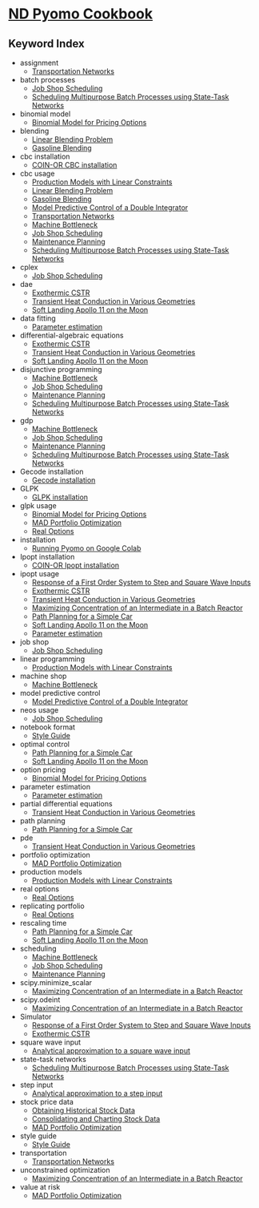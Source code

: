 # [ND Pyomo Cookbook](http://jckantor.github.io/ND-Pyomo-Cookbook/)
## Keyword Index

* assignment
    - [Transportation Networks](http://nbviewer.jupyter.org/github/jckantor/ND-Pyomo-Cookbook/blob/master/notebooks/03.01-Transportation-Networks.ipynb#Transportation-Networks)
* batch processes
    - [Job Shop Scheduling](http://nbviewer.jupyter.org/github/jckantor/ND-Pyomo-Cookbook/blob/master/notebooks/04.02-Job-Shop-Scheduling.ipynb#Job-Shop-Scheduling)
    - [Scheduling Multipurpose Batch Processes using State-Task Networks](http://nbviewer.jupyter.org/github/jckantor/ND-Pyomo-Cookbook/blob/master/notebooks/04.04-Scheduling-Multipurpose-Batch-Processes-using-State-Task_Networks.ipynb#Scheduling-Multipurpose-Batch-Processes-using-State-Task-Networks)
* binomial model
    - [Binomial Model for Pricing Options](http://nbviewer.jupyter.org/github/jckantor/ND-Pyomo-Cookbook/blob/master/notebooks/08.03-Binomial-Model-for-Pricing-Options.ipynb#Binomial-Model-for-Pricing-Options)
* blending
    - [Linear Blending Problem](http://nbviewer.jupyter.org/github/jckantor/ND-Pyomo-Cookbook/blob/master/notebooks/02.02-Linear-Blending-Problem.ipynb#Linear-Blending-Problem)
    - [Gasoline Blending](http://nbviewer.jupyter.org/github/jckantor/ND-Pyomo-Cookbook/blob/master/notebooks/02.04-Gasoline-Blending.ipynb#Gasoline-Blending)
* cbc installation
    - [COIN-OR CBC installation](http://nbviewer.jupyter.org/github/jckantor/ND-Pyomo-Cookbook/blob/master/notebooks/01.02-Running-Pyomo-on-Google-Colab.ipynb#COIN-OR-CBC-installation)
* cbc usage
    - [Production Models with Linear Constraints](http://nbviewer.jupyter.org/github/jckantor/ND-Pyomo-Cookbook/blob/master/notebooks/02.01-Production-Models-with-Linear-Constraints.ipynb#Production-Models-with-Linear-Constraints)
    - [Linear Blending Problem](http://nbviewer.jupyter.org/github/jckantor/ND-Pyomo-Cookbook/blob/master/notebooks/02.02-Linear-Blending-Problem.ipynb#Linear-Blending-Problem)
    - [Gasoline Blending](http://nbviewer.jupyter.org/github/jckantor/ND-Pyomo-Cookbook/blob/master/notebooks/02.04-Gasoline-Blending.ipynb#Gasoline-Blending)
    - [Model Predictive Control of a Double Integrator](http://nbviewer.jupyter.org/github/jckantor/ND-Pyomo-Cookbook/blob/master/notebooks/02.05-Model-Predictive-Control-of-a-Double-Integrator.ipynb#Model-Predictive-Control-of-a-Double-Integrator)
    - [Transportation Networks](http://nbviewer.jupyter.org/github/jckantor/ND-Pyomo-Cookbook/blob/master/notebooks/03.01-Transportation-Networks.ipynb#Transportation-Networks)
    - [Machine Bottleneck](http://nbviewer.jupyter.org/github/jckantor/ND-Pyomo-Cookbook/blob/master/notebooks/04.01-Machine-Bottleneck.ipynb#Machine-Bottleneck)
    - [Job Shop Scheduling](http://nbviewer.jupyter.org/github/jckantor/ND-Pyomo-Cookbook/blob/master/notebooks/04.02-Job-Shop-Scheduling.ipynb#Job-Shop-Scheduling)
    - [Maintenance Planning](http://nbviewer.jupyter.org/github/jckantor/ND-Pyomo-Cookbook/blob/master/notebooks/04.03-Maintenance-Planning.ipynb#Maintenance-Planning)
    - [Scheduling Multipurpose Batch Processes using State-Task Networks](http://nbviewer.jupyter.org/github/jckantor/ND-Pyomo-Cookbook/blob/master/notebooks/04.04-Scheduling-Multipurpose-Batch-Processes-using-State-Task_Networks.ipynb#Scheduling-Multipurpose-Batch-Processes-using-State-Task-Networks)
* cplex
    - [Job Shop Scheduling](http://nbviewer.jupyter.org/github/jckantor/ND-Pyomo-Cookbook/blob/master/notebooks/04.02-Job-Shop-Scheduling.ipynb#Job-Shop-Scheduling)
* dae
    - [Exothermic CSTR](http://nbviewer.jupyter.org/github/jckantor/ND-Pyomo-Cookbook/blob/master/notebooks/05.02-Exothermic-CSTR.ipynb#Exothermic-CSTR)
    - [Transient Heat Conduction in Various Geometries](http://nbviewer.jupyter.org/github/jckantor/ND-Pyomo-Cookbook/blob/master/notebooks/05.03-Heat_Conduction_in_Various_Geometries.ipynb#Transient-Heat-Conduction-in-Various-Geometries)
    - [Soft Landing Apollo 11 on the Moon](http://nbviewer.jupyter.org/github/jckantor/ND-Pyomo-Cookbook/blob/master/notebooks/06.04-Soft-Landing-Apollo-11-on-the-Moon.ipynb#Soft-Landing-Apollo-11-on-the-Moon)
* data fitting
    - [Parameter estimation](http://nbviewer.jupyter.org/github/jckantor/ND-Pyomo-Cookbook/blob/master/notebooks/07.01-Parameter-Estimation-Catalytic-Reactor.ipynb#Parameter-estimation)
* differential-algebraic equations
    - [Exothermic CSTR](http://nbviewer.jupyter.org/github/jckantor/ND-Pyomo-Cookbook/blob/master/notebooks/05.02-Exothermic-CSTR.ipynb#Exothermic-CSTR)
    - [Transient Heat Conduction in Various Geometries](http://nbviewer.jupyter.org/github/jckantor/ND-Pyomo-Cookbook/blob/master/notebooks/05.03-Heat_Conduction_in_Various_Geometries.ipynb#Transient-Heat-Conduction-in-Various-Geometries)
    - [Soft Landing Apollo 11 on the Moon](http://nbviewer.jupyter.org/github/jckantor/ND-Pyomo-Cookbook/blob/master/notebooks/06.04-Soft-Landing-Apollo-11-on-the-Moon.ipynb#Soft-Landing-Apollo-11-on-the-Moon)
* disjunctive programming
    - [Machine Bottleneck](http://nbviewer.jupyter.org/github/jckantor/ND-Pyomo-Cookbook/blob/master/notebooks/04.01-Machine-Bottleneck.ipynb#Machine-Bottleneck)
    - [Job Shop Scheduling](http://nbviewer.jupyter.org/github/jckantor/ND-Pyomo-Cookbook/blob/master/notebooks/04.02-Job-Shop-Scheduling.ipynb#Job-Shop-Scheduling)
    - [Maintenance Planning](http://nbviewer.jupyter.org/github/jckantor/ND-Pyomo-Cookbook/blob/master/notebooks/04.03-Maintenance-Planning.ipynb#Maintenance-Planning)
    - [Scheduling Multipurpose Batch Processes using State-Task Networks](http://nbviewer.jupyter.org/github/jckantor/ND-Pyomo-Cookbook/blob/master/notebooks/04.04-Scheduling-Multipurpose-Batch-Processes-using-State-Task_Networks.ipynb#Scheduling-Multipurpose-Batch-Processes-using-State-Task-Networks)
* gdp
    - [Machine Bottleneck](http://nbviewer.jupyter.org/github/jckantor/ND-Pyomo-Cookbook/blob/master/notebooks/04.01-Machine-Bottleneck.ipynb#Machine-Bottleneck)
    - [Job Shop Scheduling](http://nbviewer.jupyter.org/github/jckantor/ND-Pyomo-Cookbook/blob/master/notebooks/04.02-Job-Shop-Scheduling.ipynb#Job-Shop-Scheduling)
    - [Maintenance Planning](http://nbviewer.jupyter.org/github/jckantor/ND-Pyomo-Cookbook/blob/master/notebooks/04.03-Maintenance-Planning.ipynb#Maintenance-Planning)
    - [Scheduling Multipurpose Batch Processes using State-Task Networks](http://nbviewer.jupyter.org/github/jckantor/ND-Pyomo-Cookbook/blob/master/notebooks/04.04-Scheduling-Multipurpose-Batch-Processes-using-State-Task_Networks.ipynb#Scheduling-Multipurpose-Batch-Processes-using-State-Task-Networks)
* Gecode installation
    - [Gecode installation](http://nbviewer.jupyter.org/github/jckantor/ND-Pyomo-Cookbook/blob/master/notebooks/01.02-Running-Pyomo-on-Google-Colab.ipynb#Gecode-installation)
* GLPK
    - [GLPK installation](http://nbviewer.jupyter.org/github/jckantor/ND-Pyomo-Cookbook/blob/master/notebooks/01.02-Running-Pyomo-on-Google-Colab.ipynb#GLPK-installation)
* glpk usage
    - [Binomial Model for Pricing Options](http://nbviewer.jupyter.org/github/jckantor/ND-Pyomo-Cookbook/blob/master/notebooks/08.03-Binomial-Model-for-Pricing-Options.ipynb#Binomial-Model-for-Pricing-Options)
    - [MAD Portfolio Optimization](http://nbviewer.jupyter.org/github/jckantor/ND-Pyomo-Cookbook/blob/master/notebooks/08.04-MAD-Portfolio-Optimization.ipynb#MAD-Portfolio-Optimization)
    - [Real Options](http://nbviewer.jupyter.org/github/jckantor/ND-Pyomo-Cookbook/blob/master/notebooks/08.05-Real-Options.ipynb#Real-Options)
* installation
    - [Running Pyomo on Google Colab](http://nbviewer.jupyter.org/github/jckantor/ND-Pyomo-Cookbook/blob/master/notebooks/01.02-Running-Pyomo-on-Google-Colab.ipynb#Running-Pyomo-on-Google-Colab)
* Ipopt installation
    - [COIN-OR Ipopt installation](http://nbviewer.jupyter.org/github/jckantor/ND-Pyomo-Cookbook/blob/master/notebooks/01.02-Running-Pyomo-on-Google-Colab.ipynb#COIN-OR-Ipopt-installation)
* ipopt usage
    - [Response of a First Order System to Step and Square Wave Inputs](http://nbviewer.jupyter.org/github/jckantor/ND-Pyomo-Cookbook/blob/master/notebooks/05.01-Response-of-a-First-Order-System-to-Step-and-Square-Wave-Inputs.ipynb#Response-of-a-First-Order-System-to-Step-and-Square-Wave-Inputs)
    - [Exothermic CSTR](http://nbviewer.jupyter.org/github/jckantor/ND-Pyomo-Cookbook/blob/master/notebooks/05.02-Exothermic-CSTR.ipynb#Exothermic-CSTR)
    - [Transient Heat Conduction in Various Geometries](http://nbviewer.jupyter.org/github/jckantor/ND-Pyomo-Cookbook/blob/master/notebooks/05.03-Heat_Conduction_in_Various_Geometries.ipynb#Transient-Heat-Conduction-in-Various-Geometries)
    - [Maximizing Concentration of an Intermediate in a Batch Reactor](http://nbviewer.jupyter.org/github/jckantor/ND-Pyomo-Cookbook/blob/master/notebooks/06.02-Maximizing-Concentration-of-an-Intermediate-in-a-Batch-Reactor.ipynb#Maximizing-Concentration-of-an-Intermediate-in-a-Batch-Reactor)
    - [Path Planning for a Simple Car](http://nbviewer.jupyter.org/github/jckantor/ND-Pyomo-Cookbook/blob/master/notebooks/06.03-Path-Planning-for-a-Simple-Car.ipynb#Path-Planning-for-a-Simple-Car)
    - [Soft Landing Apollo 11 on the Moon](http://nbviewer.jupyter.org/github/jckantor/ND-Pyomo-Cookbook/blob/master/notebooks/06.04-Soft-Landing-Apollo-11-on-the-Moon.ipynb#Soft-Landing-Apollo-11-on-the-Moon)
    - [Parameter estimation](http://nbviewer.jupyter.org/github/jckantor/ND-Pyomo-Cookbook/blob/master/notebooks/07.01-Parameter-Estimation-Catalytic-Reactor.ipynb#Parameter-estimation)
* job shop
    - [Job Shop Scheduling](http://nbviewer.jupyter.org/github/jckantor/ND-Pyomo-Cookbook/blob/master/notebooks/04.02-Job-Shop-Scheduling.ipynb#Job-Shop-Scheduling)
* linear programming
    - [Production Models with Linear Constraints](http://nbviewer.jupyter.org/github/jckantor/ND-Pyomo-Cookbook/blob/master/notebooks/02.01-Production-Models-with-Linear-Constraints.ipynb#Production-Models-with-Linear-Constraints)
* machine shop
    - [Machine Bottleneck](http://nbviewer.jupyter.org/github/jckantor/ND-Pyomo-Cookbook/blob/master/notebooks/04.01-Machine-Bottleneck.ipynb#Machine-Bottleneck)
* model predictive control
    - [Model Predictive Control of a Double Integrator](http://nbviewer.jupyter.org/github/jckantor/ND-Pyomo-Cookbook/blob/master/notebooks/02.05-Model-Predictive-Control-of-a-Double-Integrator.ipynb#Model-Predictive-Control-of-a-Double-Integrator)
* neos usage
    - [Job Shop Scheduling](http://nbviewer.jupyter.org/github/jckantor/ND-Pyomo-Cookbook/blob/master/notebooks/04.02-Job-Shop-Scheduling.ipynb#Job-Shop-Scheduling)
* notebook format
    - [Style Guide](http://nbviewer.jupyter.org/github/jckantor/ND-Pyomo-Cookbook/blob/master/notebooks/A.00-Style-Guide.ipynb#Style-Guide)
* optimal control
    - [Path Planning for a Simple Car](http://nbviewer.jupyter.org/github/jckantor/ND-Pyomo-Cookbook/blob/master/notebooks/06.03-Path-Planning-for-a-Simple-Car.ipynb#Path-Planning-for-a-Simple-Car)
    - [Soft Landing Apollo 11 on the Moon](http://nbviewer.jupyter.org/github/jckantor/ND-Pyomo-Cookbook/blob/master/notebooks/06.04-Soft-Landing-Apollo-11-on-the-Moon.ipynb#Soft-Landing-Apollo-11-on-the-Moon)
* option pricing
    - [Binomial Model for Pricing Options](http://nbviewer.jupyter.org/github/jckantor/ND-Pyomo-Cookbook/blob/master/notebooks/08.03-Binomial-Model-for-Pricing-Options.ipynb#Binomial-Model-for-Pricing-Options)
* parameter estimation
    - [Parameter estimation](http://nbviewer.jupyter.org/github/jckantor/ND-Pyomo-Cookbook/blob/master/notebooks/07.01-Parameter-Estimation-Catalytic-Reactor.ipynb#Parameter-estimation)
* partial differential equations
    - [Transient Heat Conduction in Various Geometries](http://nbviewer.jupyter.org/github/jckantor/ND-Pyomo-Cookbook/blob/master/notebooks/05.03-Heat_Conduction_in_Various_Geometries.ipynb#Transient-Heat-Conduction-in-Various-Geometries)
* path planning
    - [Path Planning for a Simple Car](http://nbviewer.jupyter.org/github/jckantor/ND-Pyomo-Cookbook/blob/master/notebooks/06.03-Path-Planning-for-a-Simple-Car.ipynb#Path-Planning-for-a-Simple-Car)
* pde
    - [Transient Heat Conduction in Various Geometries](http://nbviewer.jupyter.org/github/jckantor/ND-Pyomo-Cookbook/blob/master/notebooks/05.03-Heat_Conduction_in_Various_Geometries.ipynb#Transient-Heat-Conduction-in-Various-Geometries)
* portfolio optimization
    - [MAD Portfolio Optimization](http://nbviewer.jupyter.org/github/jckantor/ND-Pyomo-Cookbook/blob/master/notebooks/08.04-MAD-Portfolio-Optimization.ipynb#MAD-Portfolio-Optimization)
* production models
    - [Production Models with Linear Constraints](http://nbviewer.jupyter.org/github/jckantor/ND-Pyomo-Cookbook/blob/master/notebooks/02.01-Production-Models-with-Linear-Constraints.ipynb#Production-Models-with-Linear-Constraints)
* real options
    - [Real Options](http://nbviewer.jupyter.org/github/jckantor/ND-Pyomo-Cookbook/blob/master/notebooks/08.05-Real-Options.ipynb#Real-Options)
* replicating portfolio
    - [Real Options](http://nbviewer.jupyter.org/github/jckantor/ND-Pyomo-Cookbook/blob/master/notebooks/08.05-Real-Options.ipynb#Real-Options)
* rescaling time
    - [Path Planning for a Simple Car](http://nbviewer.jupyter.org/github/jckantor/ND-Pyomo-Cookbook/blob/master/notebooks/06.03-Path-Planning-for-a-Simple-Car.ipynb#Path-Planning-for-a-Simple-Car)
    - [Soft Landing Apollo 11 on the Moon](http://nbviewer.jupyter.org/github/jckantor/ND-Pyomo-Cookbook/blob/master/notebooks/06.04-Soft-Landing-Apollo-11-on-the-Moon.ipynb#Soft-Landing-Apollo-11-on-the-Moon)
* scheduling
    - [Machine Bottleneck](http://nbviewer.jupyter.org/github/jckantor/ND-Pyomo-Cookbook/blob/master/notebooks/04.01-Machine-Bottleneck.ipynb#Machine-Bottleneck)
    - [Job Shop Scheduling](http://nbviewer.jupyter.org/github/jckantor/ND-Pyomo-Cookbook/blob/master/notebooks/04.02-Job-Shop-Scheduling.ipynb#Job-Shop-Scheduling)
    - [Maintenance Planning](http://nbviewer.jupyter.org/github/jckantor/ND-Pyomo-Cookbook/blob/master/notebooks/04.03-Maintenance-Planning.ipynb#Maintenance-Planning)
* scipy.minimize_scalar
    - [Maximizing Concentration of an Intermediate in a Batch Reactor](http://nbviewer.jupyter.org/github/jckantor/ND-Pyomo-Cookbook/blob/master/notebooks/06.02-Maximizing-Concentration-of-an-Intermediate-in-a-Batch-Reactor.ipynb#Maximizing-Concentration-of-an-Intermediate-in-a-Batch-Reactor)
* scipy.odeint
    - [Maximizing Concentration of an Intermediate in a Batch Reactor](http://nbviewer.jupyter.org/github/jckantor/ND-Pyomo-Cookbook/blob/master/notebooks/06.02-Maximizing-Concentration-of-an-Intermediate-in-a-Batch-Reactor.ipynb#Maximizing-Concentration-of-an-Intermediate-in-a-Batch-Reactor)
* Simulator
    - [Response of a First Order System to Step and Square Wave Inputs](http://nbviewer.jupyter.org/github/jckantor/ND-Pyomo-Cookbook/blob/master/notebooks/05.01-Response-of-a-First-Order-System-to-Step-and-Square-Wave-Inputs.ipynb#Response-of-a-First-Order-System-to-Step-and-Square-Wave-Inputs)
    - [Exothermic CSTR](http://nbviewer.jupyter.org/github/jckantor/ND-Pyomo-Cookbook/blob/master/notebooks/05.02-Exothermic-CSTR.ipynb#Exothermic-CSTR)
* square wave input
    - [Analytical approximation to a square wave input](http://nbviewer.jupyter.org/github/jckantor/ND-Pyomo-Cookbook/blob/master/notebooks/05.01-Response-of-a-First-Order-System-to-Step-and-Square-Wave-Inputs.ipynb#Analytical-approximation-to-a-square-wave-input)
* state-task networks
    - [Scheduling Multipurpose Batch Processes using State-Task Networks](http://nbviewer.jupyter.org/github/jckantor/ND-Pyomo-Cookbook/blob/master/notebooks/04.04-Scheduling-Multipurpose-Batch-Processes-using-State-Task_Networks.ipynb#Scheduling-Multipurpose-Batch-Processes-using-State-Task-Networks)
* step input
    - [Analytical approximation to a step input](http://nbviewer.jupyter.org/github/jckantor/ND-Pyomo-Cookbook/blob/master/notebooks/05.01-Response-of-a-First-Order-System-to-Step-and-Square-Wave-Inputs.ipynb#Analytical-approximation-to-a-step-input)
* stock price data
    - [Obtaining Historical Stock Data](http://nbviewer.jupyter.org/github/jckantor/ND-Pyomo-Cookbook/blob/master/notebooks/08.01-Obtaining-Historical-Stock_-ata.ipynb#Obtaining-Historical-Stock-Data)
    - [Consolidating and Charting Stock Data](http://nbviewer.jupyter.org/github/jckantor/ND-Pyomo-Cookbook/blob/master/notebooks/08.02-Consolidating-and-Charting-Stock-Data.ipynb#Consolidating-and-Charting-Stock-Data)
    - [MAD Portfolio Optimization](http://nbviewer.jupyter.org/github/jckantor/ND-Pyomo-Cookbook/blob/master/notebooks/08.04-MAD-Portfolio-Optimization.ipynb#MAD-Portfolio-Optimization)
* style guide
    - [Style Guide](http://nbviewer.jupyter.org/github/jckantor/ND-Pyomo-Cookbook/blob/master/notebooks/A.00-Style-Guide.ipynb#Style-Guide)
* transportation
    - [Transportation Networks](http://nbviewer.jupyter.org/github/jckantor/ND-Pyomo-Cookbook/blob/master/notebooks/03.01-Transportation-Networks.ipynb#Transportation-Networks)
* unconstrained optimization
    - [Maximizing Concentration of an Intermediate in a Batch Reactor](http://nbviewer.jupyter.org/github/jckantor/ND-Pyomo-Cookbook/blob/master/notebooks/06.02-Maximizing-Concentration-of-an-Intermediate-in-a-Batch-Reactor.ipynb#Maximizing-Concentration-of-an-Intermediate-in-a-Batch-Reactor)
* value at risk
    - [MAD Portfolio Optimization](http://nbviewer.jupyter.org/github/jckantor/ND-Pyomo-Cookbook/blob/master/notebooks/08.04-MAD-Portfolio-Optimization.ipynb#MAD-Portfolio-Optimization)
